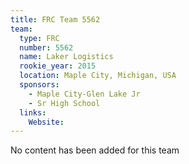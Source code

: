 ```yaml
---
title: FRC Team 5562
team:
  type: FRC
  number: 5562
  name: Laker Logistics
  rookie_year: 2015
  location: Maple City, Michigan, USA
  sponsors:
    - Maple City-Glen Lake Jr
    - Sr High School
  links:
    Website: 
---
```

No content has been added for this team